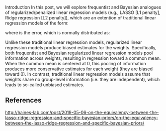 
Introduction
In this post, we will explore frequentist and Bayesian analogues of regularized/penalized linear regression models (e.g., LASSO [L1 penalty], Ridge regression [L2 penalty]), which are an extention of traditional linear regression models of the form:

 
where  is the error, which is normally distributed as:

 
Unlike these traditional linear regression models, regularized linear regression models produce biased estimates for the  weights. Specifically, both frequentist and Bayesian regularized linear regression models pool information across  weights, resulting in regression toward a common mean. When the common mean is centered at 0, this pooling of information produces more conservative estimates for each  weight (they are biased toward 0). In contrast, traditional linear regression models assume that  weights share no group-level information (i.e. they are independent), which leads to so-called unbiased estimates.




## References

http://haines-lab.com/post/2019-05-06-on-the-equivalency-between-the-lasso-ridge-regression-and-specific-bayesian-priors/on-the-equivalency-between-the-lasso-ridge-regression-and-specific-bayesian-priors/
